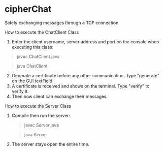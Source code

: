 # cipherChat
Safely exchanging messages through a TCP connection

How to execute the ChatClient Class
1. Enter the client username, server address and port on the console when executing this class:
  > javac ChatClient.java

  > java ChatClient <username> <serverAddress> <serverPort>
2. Generate a certificate before any other communication. Type "generate" on the GUI textField.
3. A certificate is received and shows on the terminal. Type "verify" to verify it.
5. Then now client can exchange their messages.

How to execute the Server Class
1. Compile then run the server:
   > javac Server.java
   
   > java Server
2. The server stays open the entire time.
